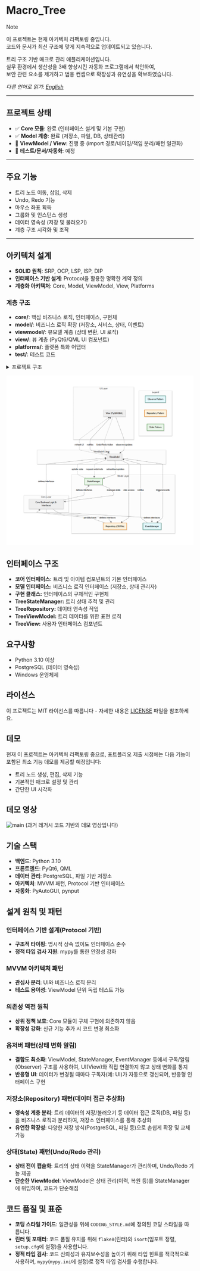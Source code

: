 # Macro_Tree

> [!NOTE]
> 이 프로젝트는 현재 아키텍처 리팩토링 중입니다.  
> 코드와 문서가 최신 구조에 맞게 지속적으로 업데이트되고 있습니다.

트리 구조 기반 매크로 관리 애플리케이션입니다.  
실무 환경에서 생산성을 3배 향상시킨 자동화 프로그램에서 착안하여,  
보안 관련 요소를 제거하고 범용 컨셉으로 확장성과 유연성을 확보하였습니다.

*다른 언어로 읽기: [English](README.md)*

---

## 프로젝트 상태

- ✅ **Core 모듈**: 완료 (인터페이스 설계 및 기본 구현)
- ✅ **Model 계층**: 완료 (저장소, 파일, DB, 상태관리)
- 🔄 **ViewModel / View**: 진행 중 (import 경로/네이밍/책임 분리/패턴 일관화)
- 🧪 **테스트/문서/자동화**: 예정

---

## 주요 기능

- 트리 노드 이동, 삽입, 삭제
- Undo, Redo 기능
- 마우스 좌표 획득
- 그룹화 및 인스턴스 생성
- 데이터 영속성 (저장 및 불러오기)
- 계층 구조 시각화 및 조작

---

## 아키텍처 설계

- **SOLID 원칙**: SRP, OCP, LSP, ISP, DIP
- **인터페이스 기반 설계**: Protocol을 활용한 명확한 계약 정의
- **계층화 아키텍처**: Core, Model, ViewModel, View, Platforms

### 계층 구조

- **core/**: 핵심 비즈니스 로직, 인터페이스, 구현체
- **model/**: 비즈니스 로직 확장 (저장소, 서비스, 상태, 이벤트)
- **viewmodel/**: 뷰모델 계층 (상태 변환, UI 로직)
- **view/**: 뷰 계층 (PyQt6/QML UI 컴포넌트)
- **platforms/**: 플랫폼 특화 어댑터
- **test/**: 테스트 코드

<details>
<summary>프로젝트 구조</summary>

```
├── core/                     # 핵심 비즈니스 로직
│   ├── interfaces/           # 코어 인터페이스
│   └── impl/                 # 코어 구현체
├── model/                    # 비즈니스 로직 확장 계층
│   ├── store/                # 데이터 영속성 관리 (repo, file, db)
│   │   ├── repo/             # 저장소 인터페이스
│   │   ├── file/             # 파일 기반 저장소 구현체
│   │   └── db/               # DB 기반 저장소 구현체
│   ├── services/             # 비즈니스 서비스
│   ├── action/               # 액션 처리
│   └── events/               # 이벤트 처리
├── viewmodel/                # 뷰모델 계층
├── view/                     # 뷰 계층
├── platforms/                # 플랫폼 특화 코드
└── test/                     # 테스트 코드
```
</details>

![Architecture Diagram](images/architecture.png)

## 인터페이스 구조
- **코어 인터페이스:** 트리 및 아이템 컴포넌트의 기본 인터페이스
- **모델 인터페이스:** 비즈니스 로직 인터페이스 (저장소, 상태 관리자)
- **구현 클래스:** 인터페이스의 구체적인 구현체
- **TreeStateManager:** 트리 상태 추적 및 관리
- **TreeRepository:** 데이터 영속성 작업
- **TreeViewModel:** 트리 데이터를 위한 표현 로직
- **TreeView:** 사용자 인터페이스 컴포넌트

## 요구사항
- Python 3.10 이상
- PostgreSQL (데이터 영속성)
- Windows 운영체제

## 라이선스
이 프로젝트는 MIT 라이선스를 따릅니다 - 자세한 내용은 [LICENSE](LICENSE) 파일을 참조하세요.

## 데모

현재 이 프로젝트는 아키텍처 리팩토링 중으로, 포트폴리오 제출 시점에는 다음 기능이 포함된 최소 기능 데모를 제공할 예정입니다:

- 트리 노드 생성, 편집, 삭제 기능
- 기본적인 매크로 설정 및 관리
- 간단한 UI 시각화

## 데모 영상
![main](https://user-images.githubusercontent.com/110750614/211150674-dfd5aa99-2ea1-47f3-839d-2494f83ab985.gif)
(과거 레거시 코드 기반의 데모 영상입니다)

## 기술 스택

- **백엔드**: Python 3.10
- **프론트엔드**: PyQt6, QML
- **데이터 관리**: PostgreSQL, 파일 기반 저장소
- **아키텍처**: MVVM 패턴, Protocol 기반 인터페이스
- **자동화**: PyAutoGUI, pynput

## 설계 원칙 및 패턴

### 인터페이스 기반 설계(Protocol 기반)
- **구조적 타이핑**: 명시적 상속 없이도 인터페이스 준수
- **정적 타입 검사 지원**: mypy를 통한 안정성 강화

### MVVM 아키텍처 패턴
- **관심사 분리**: UI와 비즈니스 로직 분리
- **테스트 용이성**: ViewModel 단위 독립 테스트 가능

### 의존성 역전 원칙
- **상위 정책 보호**: Core 모듈이 구체 구현에 의존하지 않음
- **확장성 강화**: 신규 기능 추가 시 코드 변경 최소화

### 옵저버 패턴(상태 변화 알림)
- **결합도 최소화**: ViewModel, StateManager, EventManager 등에서 구독/알림(Observer) 구조를 사용하여, UI(View)와 직접 연결하지 않고 상태 변화를 통지
- **반응형 UI**: 데이터가 변경될 때마다 구독자(예: UI)가 자동으로 갱신되어, 반응형 인터페이스 구현

### 저장소(Repository) 패턴(데이터 접근 추상화)
- **영속성 계층 분리**: 트리 데이터의 저장/불러오기 등 데이터 접근 로직(DB, 파일 등)을 비즈니스 로직과 분리하여, 저장소 인터페이스를 통해 추상화
- **유연한 확장성**: 다양한 저장 방식(PostgreSQL, 파일 등)으로 손쉽게 확장 및 교체 가능

### 상태(State) 패턴(Undo/Redo 관리)
- **상태 전이 캡슐화**: 트리의 상태 이력을 StateManager가 관리하며, Undo/Redo 기능 제공
- **단순한 ViewModel**: ViewModel은 상태 관리(이력, 복원 등)를 StateManager에 위임하여, 코드가 단순해짐

## 코드 품질 및 표준

- **코딩 스타일 가이드**: 일관성을 위해 `CODING_STYLE.md`에 정의된 코딩 스타일을 따릅니다.
- **린터 및 포매터**: 코드 품질 유지를 위해 `flake8`(린터)와 `isort`(임포트 정렬, `setup.cfg`에 설정)을 사용합니다.
- **정적 타입 검사**: 코드 신뢰성과 유지보수성을 높이기 위해 타입 힌트를 적극적으로 사용하며, `mypy`(`mypy.ini`에 설정)로 정적 타입 검사를 수행합니다. 